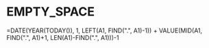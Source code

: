 # EMPTY_SPACE


=DATE(YEAR(TODAY()), 1, LEFT(A1, FIND(".", A1)-1)) + VALUE(MID(A1, FIND(".", A1)+1, LEN(A1)-FIND(".", A1)))-1
